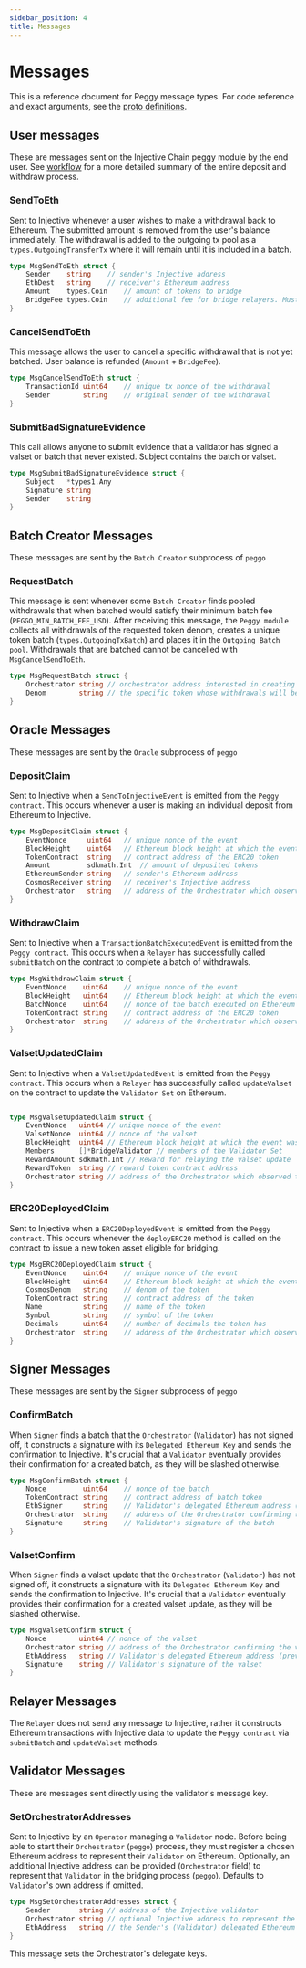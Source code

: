 ```yaml
---
sidebar_position: 4
title: Messages
---
```


# Messages

This is a reference document for Peggy message types. For code reference and exact arguments, see the [proto definitions](https://github.com/InjectiveLabs/injective-core/blob/master/proto/injective/peggy/v1/msgs.proto).

## User messages

These are messages sent on the Injective Chain peggy module by the end user. See [workflow](02_workflow.md) for a more detailed summary of the entire deposit and withdraw process.

### SendToEth

Sent to Injective whenever a user wishes to make a withdrawal back to Ethereum. The submitted amount is removed from the user's balance immediately. The withdrawal is added to the outgoing tx pool as a `types.OutgoingTransferTx` where it will remain until it is included in a batch.

```go
type MsgSendToEth struct {
	Sender    string    // sender's Injective address
	EthDest   string    // receiver's Ethereum address
	Amount    types.Coin    // amount of tokens to bridge
	BridgeFee types.Coin    // additional fee for bridge relayers. Must be of same token type as Amount
}

```

### CancelSendToEth

This message allows the user to cancel a specific withdrawal that is not yet batched. User balance is refunded (`Amount` + `BridgeFee`).

```go
type MsgCancelSendToEth struct {
	TransactionId uint64    // unique tx nonce of the withdrawal
	Sender        string    // original sender of the withdrawal
}

```

### SubmitBadSignatureEvidence

This call allows anyone to submit evidence that a validator has signed a valset or batch that never existed. Subject contains the batch or valset.

```go
type MsgSubmitBadSignatureEvidence struct {
	Subject   *types1.Any 
	Signature string      
	Sender    string      
}
```

## Batch Creator Messages

These messages are sent by the `Batch Creator` subprocess of `peggo`

### RequestBatch

This message is sent whenever some `Batch Creator` finds pooled withdrawals that when batched would satisfy their minimum batch fee (`PEGGO_MIN_BATCH_FEE_USD`). After receiving this message, the `Peggy module` collects all withdrawals of the requested token denom, creates a unique token batch (`types.OutgoingTxBatch`) and places it in the `Outgoing Batch pool`. Withdrawals that are batched cannot be cancelled with `MsgCancelSendToEth`.

```go
type MsgRequestBatch struct {
	Orchestrator string // orchestrator address interested in creating the batch. Not permissioned.  
	Denom        string // the specific token whose withdrawals will be batched together
}
```

## Oracle Messages

These messages are sent by the `Oracle` subprocess of `peggo`

### DepositClaim

Sent to Injective when a `SendToInjectiveEvent` is emitted from the `Peggy contract`. This occurs whenever a user is making an individual deposit from Ethereum to Injective.

```go
type MsgDepositClaim struct {
	EventNonce     uint64   // unique nonce of the event                                
	BlockHeight    uint64   // Ethereum block height at which the event was emitted                                
	TokenContract  string   // contract address of the ERC20 token                                 
	Amount         sdkmath.Int  // amount of deposited tokens 
	EthereumSender string   // sender's Ethereum address                                 
	CosmosReceiver string   // receiver's Injective address                                 
	Orchestrator   string   // address of the Orchestrator which observed the event                               
}
```

### WithdrawClaim

Sent to Injective when a `TransactionBatchExecutedEvent` is emitted from the `Peggy contract`. This occurs when a `Relayer` has successfully called `submitBatch` on the contract to complete a batch of withdrawals.

```go
type MsgWithdrawClaim struct {
	EventNonce    uint64    // unique nonce of the event
	BlockHeight   uint64    // Ethereum block height at which the event was emitted
	BatchNonce    uint64    // nonce of the batch executed on Ethereum
	TokenContract string    // contract address of the ERC20 token
	Orchestrator  string    // address of the Orchestrator which observed the event
}
```

### ValsetUpdatedClaim

Sent to Injective when a `ValsetUpdatedEvent` is emitted from the `Peggy contract`. This occurs when a `Relayer` has successfully called `updateValset` on the contract to update the `Validator Set` on Ethereum.

```go

type MsgValsetUpdatedClaim struct {
	EventNonce   uint64 // unique nonce of the event                      
	ValsetNonce  uint64 // nonce of the valset                           
	BlockHeight  uint64 // Ethereum block height at which the event was emitted                           
	Members      []*BridgeValidator // members of the Validator Set               
	RewardAmount sdkmath.Int // Reward for relaying the valset update 
	RewardToken  string // reward token contract address                                 
	Orchestrator string // address of the Orchestrator which observed the event                                 
}
```

### ERC20DeployedClaim

Sent to Injective when a `ERC20DeployedEvent` is emitted from the `Peggy contract`. This occurs whenever the `deployERC20` method is called on the contract to issue a new token asset eligible for bridging.

```go
type MsgERC20DeployedClaim struct {
	EventNonce    uint64    // unique nonce of the event
	BlockHeight   uint64    // Ethereum block height at which the event was emitted
	CosmosDenom   string    // denom of the token
	TokenContract string    // contract address of the token
	Name          string    // name of the token
	Symbol        string    // symbol of the token
	Decimals      uint64    // number of decimals the token has
	Orchestrator  string    // address of the Orchestrator which observed the event
}
```

## Signer Messages

These messages are sent by the `Signer` subprocess of `peggo`

### ConfirmBatch

When `Signer` finds a batch that the `Orchestrator` (`Validator`) has not signed off, it constructs a signature with its `Delegated Ethereum Key` and sends the confirmation to Injective. It's crucial that a `Validator` eventually provides their confirmation for a created batch, as they will be slashed otherwise.

```go
type MsgConfirmBatch struct {
	Nonce         uint64    // nonce of the batch 
	TokenContract string    // contract address of batch token
	EthSigner     string    // Validator's delegated Ethereum address (previously registered)
	Orchestrator  string    // address of the Orchestrator confirming the batch
	Signature     string    // Validator's signature of the batch
}
```

### ValsetConfirm

When `Signer` finds a valset update that the `Orchestrator` (`Validator`) has not signed off, it constructs a signature with its `Delegated Ethereum Key` and sends the confirmation to Injective. It's crucial that a `Validator` eventually provides their confirmation for a created valset update, as they will be slashed otherwise.

```go
type MsgValsetConfirm struct {
	Nonce        uint64 // nonce of the valset 
	Orchestrator string // address of the Orchestrator confirming the valset
	EthAddress   string // Validator's delegated Ethereum address (previously registered)
	Signature    string // Validator's signature of the valset
}
```

## Relayer Messages

The `Relayer` does not send any message to Injective, rather it constructs Ethereum transactions with Injective data to update the `Peggy contract` via `submitBatch` and `updateValset` methods.

## Validator Messages

These are messages sent directly using the validator's message key.

### SetOrchestratorAddresses

Sent to Injective by an `Operator` managing a `Validator` node. Before being able to start their `Orchestrator` (`peggo`) process, they must register a chosen Ethereum address to represent their `Validator` on Ethereum. Optionally, an additional Injective address can be provided (`Orchestrator` field) to represent that `Validator` in the bridging process (`peggo`). Defaults to `Validator`'s own address if omitted.

```go
type MsgSetOrchestratorAddresses struct {
	Sender       string // address of the Injective validator
	Orchestrator string // optional Injective address to represent the Validator in the bridging process (Defaults to Sender if left empty)
	EthAddress   string // the Sender's (Validator) delegated Ethereum address
}
```

This message sets the Orchestrator's delegate keys.
